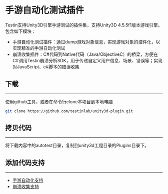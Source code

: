手游自动化测试插件
============

Testin支持Unity3D引擎手游测试的插件集，支持Unity3D 4.5.5f1版本游戏引擎。包含如下模块：

- 手游自动化测试插件：通过dump游戏对象信息，实现游戏对象的控件化，以实现精准的手游自动化测试
- 崩溃收集插件：C#代码到Native代码（Java/ObjectiveC）的桥梁，方便在C#调用Testin崩溃分析SDK，用于传递自定义用户信息、场景、错误等；实现对JavaScript、c#脚本的错误收集


## 下载
-----------
使用github工具，或者在命令行clone本项目到本地电脑
```bash
git clone https://github.com/testinlab/unity3d-plugin.git
```

## 拷贝代码
-----------
将下载内容中的autotest目录，复制到unity3d工程目录的Plugins目录下。

## 添加代码支持
-----------
- [手游自动化支持](autotest/README.md)
- [崩溃收集支持](crashhelper/README.md)
